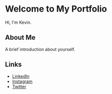 # Welcome to My Portfolio
Hi, I'm Kevin. <!-- Replace [Your Name] with your real name -->

## About Me
A brief introduction about yourself. <!-- Replace with a short description about you -->

## Links
- [LinkedIn](https://www.linkedin.com/in/kevin-yuvaraj) <!-- Replace with your LinkedIn link -->
- [Instagram](https://www.instagram.com/yourprofile) <!-- Replace with your Instagram link, if you want -->
- [Twitter](https://www.twitter.com/yourprofile) <!-- Replace with your Twitter link, if you want -->

